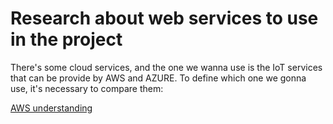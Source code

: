 # Research about web services to use in the project

There's some cloud services, and the one we wanna use is the IoT services that can be provide by AWS and AZURE. To define which one we gonna use, it's necessary to compare them:

[AWS understanding](https://docs.aws.amazon.com/iot/latest/developerguide/aws-iot-how-it-works.html)
